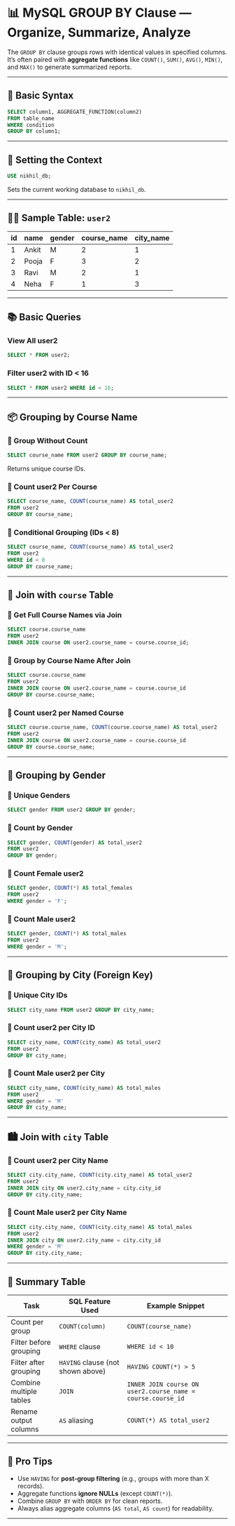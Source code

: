 
# 📊 MySQL GROUP BY Clause — Organize, Summarize, Analyze

The `GROUP BY` clause groups rows with identical values in specified columns. It’s often paired with **aggregate functions** like `COUNT()`, `SUM()`, `AVG()`, `MIN()`, and `MAX()` to generate summarized reports.

---

## 🔧 Basic Syntax

```sql
SELECT column1, AGGREGATE_FUNCTION(column2)
FROM table_name
WHERE condition
GROUP BY column1;
```

---

## 🧩 Setting the Context

```sql
USE nikhil_db;
```

Sets the current working database to `nikhil_db`.

---

## 👨‍💻 Sample Table: `user2`

| id | name  | gender | course\_name | city\_name |
| -- | ----- | ------ | ------------ | ---------- |
| 1  | Ankit | M      | 2            | 1          |
| 2  | Pooja | F      | 3            | 2          |
| 3  | Ravi  | M      | 2            | 1          |
| 4  | Neha  | F      | 1            | 3          |

---

## 📚 Basic Queries

### View All user2

```sql
SELECT * FROM user2;
```

### Filter user2 with ID < 16

```sql
SELECT * FROM user2 WHERE id < 16;
```

---

## 📦 Grouping by Course Name

### 🔹 Group Without Count

```sql
SELECT course_name FROM user2 GROUP BY course_name;
```

Returns unique course IDs.

### 🔹 Count user2 Per Course

```sql
SELECT course_name, COUNT(course_name) AS total_user2
FROM user2
GROUP BY course_name;
```

### 🔹 Conditional Grouping (IDs < 8)

```sql
SELECT course_name, COUNT(course_name) AS total_user2
FROM user2
WHERE id < 8
GROUP BY course_name;
```

---

## 🔗 Join with `course` Table

### 🔹 Get Full Course Names via Join

```sql
SELECT course.course_name
FROM user2
INNER JOIN course ON user2.course_name = course.course_id;
```

### 🔹 Group by Course Name After Join

```sql
SELECT course.course_name
FROM user2
INNER JOIN course ON user2.course_name = course.course_id
GROUP BY course.course_name;
```

### 🔹 Count user2 per Named Course

```sql
SELECT course.course_name, COUNT(course.course_name) AS total_user2
FROM user2
INNER JOIN course ON user2.course_name = course.course_id
GROUP BY course.course_name;
```

---

## 🚻 Grouping by Gender

### 🔹 Unique Genders

```sql
SELECT gender FROM user2 GROUP BY gender;
```

### 🔹 Count by Gender

```sql
SELECT gender, COUNT(gender) AS total_user2
FROM user2
GROUP BY gender;
```

### 🔹 Count Female user2

```sql
SELECT gender, COUNT(*) AS total_females
FROM user2
WHERE gender = 'F';
```

### 🔹 Count Male user2

```sql
SELECT gender, COUNT(*) AS total_males
FROM user2
WHERE gender = 'M';
```

---

## 🌆 Grouping by City (Foreign Key)

### 🔹 Unique City IDs

```sql
SELECT city_name FROM user2 GROUP BY city_name;
```

### 🔹 Count user2 per City ID

```sql
SELECT city_name, COUNT(city_name) AS total_user2
FROM user2
GROUP BY city_name;
```

### 🔹 Count Male user2 per City

```sql
SELECT city_name, COUNT(city_name) AS total_males
FROM user2
WHERE gender = 'M'
GROUP BY city_name;
```

---

## 🏙️ Join with `city` Table

### 🔹 Count user2 per City Name

```sql
SELECT city.city_name, COUNT(city.city_name) AS total_user2
FROM user2
INNER JOIN city ON user2.city_name = city.city_id
GROUP BY city.city_name;
```

### 🔹 Count Male user2 per City Name

```sql
SELECT city.city_name, COUNT(city.city_name) AS total_males
FROM user2
INNER JOIN city ON user2.city_name = city.city_id
WHERE gender = 'M'
GROUP BY city.city_name;
```

---

## 📌 Summary Table

| Task                    | SQL Feature Used                  | Example Snippet                                             |
| ----------------------- | --------------------------------- | ----------------------------------------------------------- |
| Count per group         | `COUNT(column)`                   | `COUNT(course_name)`                                        |
| Filter before grouping  | `WHERE` clause                    | `WHERE id < 10`                                             |
| Filter after grouping   | `HAVING` clause (not shown above) | `HAVING COUNT(*) > 5`                                       |
| Combine multiple tables | `JOIN`                            | `INNER JOIN course ON user2.course_name = course.course_id` |
| Rename output columns   | `AS` aliasing                     | `COUNT(*) AS total_user2`                                   |

---

## 🧠 Pro Tips

* Use `HAVING` for **post-group filtering** (e.g., groups with more than X records).
* Aggregate functions **ignore NULLs** (except `COUNT(*)`).
* Combine `GROUP BY` with `ORDER BY` for clean reports.
* Always alias aggregate columns (`AS total`, `AS count`) for readability.

---

